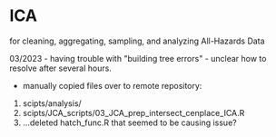 # ICA
for cleaning, aggregating, sampling, and analyzing All-Hazards Data


03/2023 - having trouble with "building tree errors" - unclear how to resolve after several hours. 

* manually copied files over to remote repository:
1. scipts/analysis/
2. scipts/JCA_scripts/03_JCA_prep_intersect_cenplace_ICA.R
3. ...deleted hatch_func.R that seemed to be causing issue?
